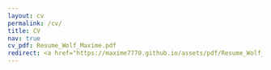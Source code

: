 ```yaml
---
layout: cv
permalink: /cv/
title: CV
nav: true
cv_pdf: Resume_Wolf_Maxime.pdf
redirect: <a href="https://maxime7770.github.io/assets/pdf/Resume_Wolf_Maxime.pdf" target="_blank">redirect</a>
---
```

